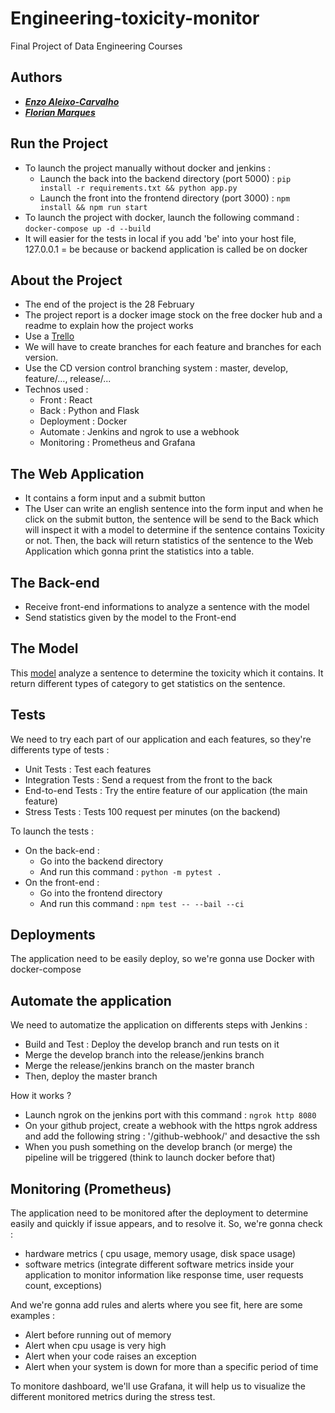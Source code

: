 # Engineering-toxicity-monitor
Final Project of Data Engineering Courses

## Authors
- [***Enzo Aleixo-Carvalho***](https://github.com/ealeixoc-99)
- [***Florian Marques***](https://github.com/MarquesFlorian)

## Run the Project
- To launch the project manually without docker and jenkins : 
  - Launch the back into the backend directory (port 5000) : `pip install -r requirements.txt && python app.py`
  - Launch the front into the frontend directory (port 3000) : `npm install && npm run start`
- To launch the project with docker, launch the following command : `docker-compose up -d --build`
- It will easier for the tests in local if you add 'be' into your host file, 127.0.0.1 = be because or backend application is called be on docker

## About the Project
- The end of the project is the 28 February
- The project report is a docker image stock on the free docker hub and a readme to explain how the project works
- Use a [Trello](https://trello.com/b/RYurjzNj/tablefeaturerepartition)
- We will have to create branches for each feature and branches for each version.
- Use the CD version control branching system : master, develop, feature/..., release/...
- Technos used :
  - Front : React
  - Back : Python and Flask
  - Deployment : Docker
  - Automate : Jenkins and ngrok to use a webhook
  - Monitoring : Prometheus and Grafana

## The Web Application
- It contains a form input and a submit button
- The User can write an english sentence into the form input and when he click on the submit button, the sentence will be send to the Back which will inspect it with a model to determine if the sentence contains Toxicity or not. Then, the back will return statistics of the sentence to the Web Application which gonna print the statistics into a table.

## The Back-end
- Receive front-end informations to analyze a sentence with the model
- Send statistics given by the model to the Front-end

## The Model 
This [model](https://huggingface.co/unitary/toxic-bert) analyze a sentence to determine the toxicity which it contains. 
It return different types of category to get statistics on the sentence.

## Tests
We need to try each part of our application and each features, so they're differents type of tests :
- Unit Tests : Test each features
- Integration Tests : Send a request from the front to the back
- End-to-end Tests : Try the entire feature of our application (the main feature)
- Stress Tests : Tests 100 request per minutes (on the backend)

To launch the tests :
- On the back-end :
  - Go into the backend directory
  - And run this command : `python -m pytest .`
- On the front-end :
  - Go into the frontend directory
  - And run this command : `npm test -- --bail --ci`

## Deployments
The application need to be easily deploy, so we're gonna use Docker with docker-compose

## Automate the application
We need to automatize the application on differents steps with Jenkins :
- Build and Test : Deploy the develop branch and run tests on it
- Merge the develop branch into the release/jenkins branch
- Merge the release/jenkins branch on the master branch
- Then, deploy the master branch

How it works ?
- Launch ngrok on the jenkins port with this command : `ngrok http 8080`
- On your github project, create a webhook with the https ngrok address and add the following string : '/github-webhook/' and desactive the ssh
- When you push something on the develop branch (or merge) the pipeline will be triggered (think to launch docker before that)

## Monitoring (Prometheus)
The application need to be monitored after the deployment to determine easily and quickly if issue appears, and to resolve it.
So, we're gonna check :
- hardware metrics ( cpu usage, memory usage, disk space usage)
- software metrics (integrate different software metrics inside your application to monitor information like response time, user requests count, exceptions)

And we're gonna add rules and alerts where you see fit, here are some examples :
- Alert before running out of memory
- Alert when cpu usage is very high
- Alert when your code raises an exception
- Alert when your system is down for more than a specific period of time

To monitore dashboard, we'll use Grafana, it will help us to visualize the different monitored metrics during the stress test.
